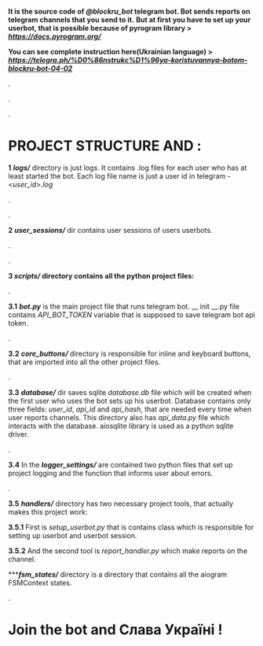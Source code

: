 **It is the source code of _@blockru_bot_ telegram bot. Bot sends reports on telegram channels that you send to it.**
**But at first you have to set up your userbot, that is possible because of pyrogram library > _https://docs.pyrogram.org/_**

**You can see complete instruction here(Ukrainian language) > _https://telegra.ph/%D0%86nstrukc%D1%96ya-koristuvannya-botom-blockru-bot-04-02_**

.

.

.

# PROJECT STRUCTURE AND :

**1** **_logs/_** directory is just logs. It contains .log files for each user who has at least started the bot. 
Each log file name is just a user id in telegram - _<user_id>.log_

.

.

**2** **_user_sessions/_** dir contains user sessions of users userbots. 

.

.


**3 _scripts/_ directory contains all the python project files:**

.
    
**3.1** **_bot.py_** is the main project file that runs telegram bot. __ init __.py file contains _API_BOT_TOKEN_ variable 
that is supposed to save telegram bot api token.

.

**3.2** **_core_buttons/_** directory is responsible for inline and keyboard buttons, that are imported into all the other project files.

.

**3.3** **_database/_** dir saves sqlite _database.db_ file which will be created when the first user who uses the bot sets up his userbot.
Database contains only three fields: _user_id_, _api_id_ and _api_hash_, that are needed every time when user reports channels. 
This directory also has _api_data.py_ file which interacts with the database. aiosqlite library is used as a python sqlite driver.

.

**3.4** In the **_logger_settings/_** are contained two python files that set up project logging and the function that informs user about errors.

.

**3.5** **_handlers/_** directory has two necessary project tools, that actually makes this project work:

**3.5.1** First is _setup_userbot.py_ that is contains class which is responsible for setting up userbot and userbot session.

**3.5.2** And the second tool is _report_handler.py_ which make reports on the channel.

*****_fsm_states/_** directory is a directory that contains all the aiogram FSMContext states.

.

# Join the bot and Слава Україні !